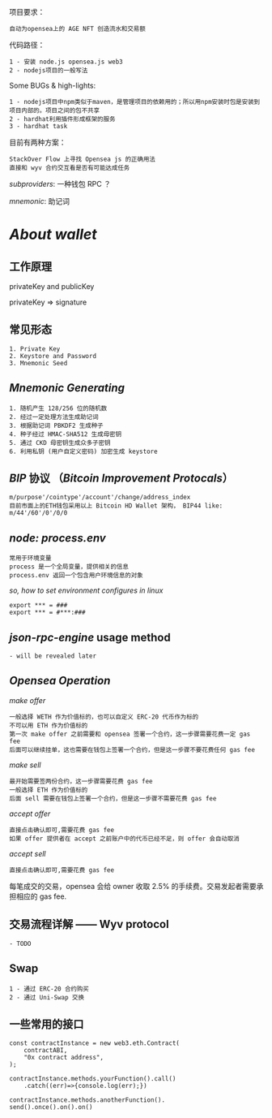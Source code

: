 项目要求：

    自动为opensea上的 AGE NFT 创造流水和交易额

代码路径：

    1 - 安装 node.js opensea.js web3
    2 - nodejs项目的一般写法


Some BUGs & high-lights:

    1 - nodejs项目中npm类似于maven，是管理项目的依赖用的；所以用npm安装时包是安装到项目内部的。项目之间的包不共享
    2 - hardhat利用插件形成框架的服务
    3 - hardhat task 


目前有两种方案：

    StackOver Flow 上寻找 Opensea js 的正确用法
    直接和 wyv 合约交互看是否有可能达成任务

*subproviders*: 一种钱包 RPC ？

*mnemonic*: 助记词

# *About wallet*
## 工作原理

privateKey and publicKey

privateKey => signature

## 常见形态

    1. Private Key
    2. Keystore and Password
    3. Mnemonic Seed

## *Mnemonic Generating*

    1. 随机产生 128/256 位的随机数
    2. 经过一定处理方法生成助记词
    3. 根据助记词 PBKDF2 生成种子
    4. 种子经过 HMAC-SHA512 生成母密钥
    5. 通过 CKD 母密钥生成众多子密钥
    6. 利用私钥 (用户自定义密码) 加密生成 keystore

## *BIP* 协议 （*Bitcoin Improvement Protocals*）

    m/purpose'/cointype'/account'/change/address_index
    目前市面上的ETH钱包采用以上 Bitcoin HD Wallet 架构， BIP44 like:
    m/44'/60'/0'/0/0

## *node: process.env*

    常用于环境变量
    process 是一个全局变量，提供相关的信息
    process.env 返回一个包含用户环境信息的对象
    
*so, how to set environment configures in linux*

    export *** = ###
    export *** = #***:###

## *json-rpc-engine* usage method

    - will be revealed later

## *Opensea Operation*

*make offer*

    一般选择 WETH 作为价值标的，也可以自定义 ERC-20 代币作为标的
    不可以用 ETH 作为价值标的
    第一次 make offer 之前需要和 opensea 签署一个合约，这一步骤需要花费一定 gas fee
    后面可以继续挂单，这也需要在钱包上签署一个合约，但是这一步骤不要花费任何 gas fee

*make sell*

    最开始需要签两份合约，这一步骤需要花费 gas fee
    一般选择 ETH 作为价值标的
    后面 sell 需要在钱包上签署一个合约，但是这一步骤不需要花费 gas fee

*accept offer*

    直接点击确认即可,需要花费 gas fee
    如果 offer 提供者在 accept 之前账户中的代币已经不足，则 offer 会自动取消

*accept sell*

    直接点击确认即可,需要花费 gas fee

每笔成交的交易，opensea 会给 owner 收取 2.5% 的手续费。交易发起者需要承担相应的 gas fee.

## 交易流程详解 —— Wyv protocol

    - TODO

## Swap

    1 - 通过 ERC-20 合约购买
    2 - 通过 Uni-Swap 交换

## 一些常用的接口

    const contractInstance = new web3.eth.Contract(
        contractABI,
        "0x contract address",
    );

    contractInstance.methods.yourFunction().call()
        .catch((err)=>{console.log(err);})

    contractInstance.methods.anotherFunction().
    send().once().on().on()

    
 